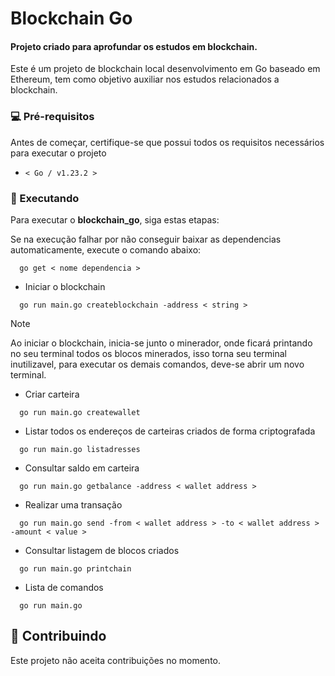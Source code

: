 # Blockchain Go

#### Projeto criado para aprofundar os estudos em blockchain.

Este é um projeto de blockchain local desenvolvimento em Go baseado em Ethereum, tem como objetivo auxiliar nos estudos relacionados a blockchain.

### 💻 Pré-requisitos

Antes de começar, certifique-se que possui todos os requisitos necessários para executar o projeto

- `< Go / v1.23.2 >`

### 🚀 Executando

Para executar o **blockchain_go**, siga estas etapas:

Se na execução falhar por não conseguir baixar as dependencias automaticamente, execute o comando abaixo:

```
  go get < nome dependencia >
```

- Iniciar o blockchain

```
  go run main.go createblockchain -address < string >
```

> [!NOTE]
> Ao iniciar o blockchain, inicia-se junto o minerador, onde ficará printando no seu terminal todos os blocos minerados, isso torna seu terminal inutilizavel, para executar os demais comandos, deve-se abrir um novo terminal.

- Criar carteira

```
  go run main.go createwallet
```

- Listar todos os endereços de carteiras criados de forma criptografada

```
  go run main.go listadresses
```

- Consultar saldo em carteira

```
  go run main.go getbalance -address < wallet address >
```

- Realizar uma transação

```
  go run main.go send -from < wallet address > -to < wallet address > -amount < value >
```

- Consultar listagem de blocos criados

```
  go run main.go printchain
```

- Lista de comandos

```
  go run main.go
```

## 🤝 Contribuindo

Este projeto não aceita contribuições no momento.
